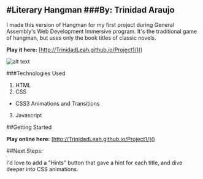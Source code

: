 #Literary Hangman
###By: Trinidad Araujo
---

I made this version of Hangman for my first project during General Assembly's Web Development Immersive program.  It's the traditional game of hangman, but uses only the book titles of classic novels.

**Play it here:** [http://TrinidadLeah.github.io/Project1/]()

![alt text](http://i.imgur.com/nFDOUJJ.png)

###Technologies Used
1. HTML
2. CSS
 + CSS3 Animations and Transitions
3. Javascript

##Getting Started

**Play online here:** [http://TrinidadLeah.github.io/Project1/]()

##Next Steps:

I'd love to add a "Hints" button that gave a hint for each title, and dive deeper into CSS animations.